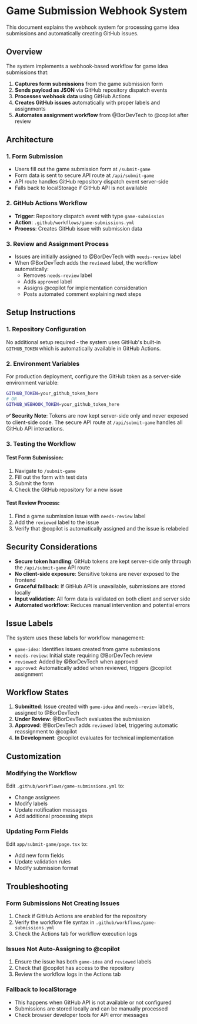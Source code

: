# Game Submission Webhook System

This document explains the webhook system for processing game idea submissions and automatically creating GitHub issues.

## Overview

The system implements a webhook-based workflow for game idea submissions that:

1. **Captures form submissions** from the game submission form
2. **Sends payload as JSON** via GitHub repository dispatch events
3. **Processes webhook data** using GitHub Actions
4. **Creates GitHub issues** automatically with proper labels and assignments
5. **Automates assignment workflow** from @BorDevTech to @copilot after review

## Architecture

### 1. Form Submission
- Users fill out the game submission form at `/submit-game`
- Form data is sent to secure API route at `/api/submit-game`
- API route handles GitHub repository dispatch event server-side
- Falls back to localStorage if GitHub API is not available

### 2. GitHub Actions Workflow
- **Trigger**: Repository dispatch event with type `game-submission`
- **Action**: `.github/workflows/game-submissions.yml`
- **Process**: Creates GitHub issue with submission data

### 3. Review and Assignment Process
- Issues are initially assigned to @BorDevTech with `needs-review` label
- When @BorDevTech adds the `reviewed` label, the workflow automatically:
  - Removes `needs-review` label
  - Adds `approved` label  
  - Assigns @copilot for implementation consideration
  - Posts automated comment explaining next steps

## Setup Instructions

### 1. Repository Configuration
No additional setup required - the system uses GitHub's built-in `GITHUB_TOKEN` which is automatically available in GitHub Actions.

### 2. Environment Variables
For production deployment, configure the GitHub token as a server-side environment variable:
```bash
GITHUB_TOKEN=your_github_token_here
# OR
GITHUB_WEBHOOK_TOKEN=your_github_token_here
```

**✅ Security Note**: Tokens are now kept server-side only and never exposed to client-side code. The secure API route at `/api/submit-game` handles all GitHub API interactions.

### 3. Testing the Workflow

#### Test Form Submission:
1. Navigate to `/submit-game`
2. Fill out the form with test data
3. Submit the form
4. Check the GitHub repository for a new issue

#### Test Review Process:
1. Find a game submission issue with `needs-review` label
2. Add the `reviewed` label to the issue
3. Verify that @copilot is automatically assigned and the issue is relabeled

## Security Considerations

- **Secure token handling**: GitHub tokens are kept server-side only through the `/api/submit-game` API route
- **No client-side exposure**: Sensitive tokens are never exposed to the frontend
- **Graceful fallback**: If GitHub API is unavailable, submissions are stored locally
- **Input validation**: All form data is validated on both client and server side
- **Automated workflow**: Reduces manual intervention and potential errors

## Issue Labels

The system uses these labels for workflow management:

- `game-idea`: Identifies issues created from game submissions
- `needs-review`: Initial state requiring @BorDevTech review
- `reviewed`: Added by @BorDevTech when approved
- `approved`: Automatically added when reviewed, triggers @copilot assignment

## Workflow States

1. **Submitted**: Issue created with `game-idea` and `needs-review` labels, assigned to @BorDevTech
2. **Under Review**: @BorDevTech evaluates the submission
3. **Approved**: @BorDevTech adds `reviewed` label, triggering automatic reassignment to @copilot
4. **In Development**: @copilot evaluates for technical implementation

## Customization

### Modifying the Workflow
Edit `.github/workflows/game-submissions.yml` to:
- Change assignees
- Modify labels
- Update notification messages
- Add additional processing steps

### Updating Form Fields
Edit `app/submit-game/page.tsx` to:
- Add new form fields
- Update validation rules
- Modify submission format

## Troubleshooting

### Form Submissions Not Creating Issues
1. Check if GitHub Actions are enabled for the repository
2. Verify the workflow file syntax in `.github/workflows/game-submissions.yml`
3. Check the Actions tab for workflow execution logs

### Issues Not Auto-Assigning to @copilot
1. Ensure the issue has both `game-idea` and `reviewed` labels
2. Check that @copilot has access to the repository
3. Review the workflow logs in the Actions tab

### Fallback to localStorage
- This happens when GitHub API is not available or not configured
- Submissions are stored locally and can be manually processed
- Check browser developer tools for API error messages